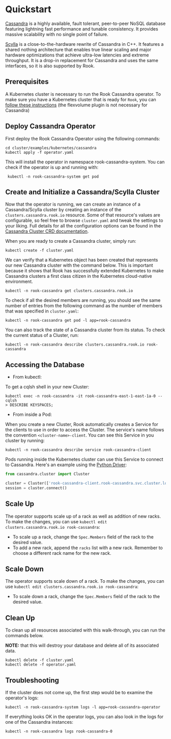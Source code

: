 # Quickstart

[Cassandra](http://cassandra.apache.org/) is a highly available, fault tolerant, peer-to-peer NoSQL database featuring lightning fast performance and tunable consistency. It provides massive scalability with no single point of failure.

[Scylla](https://www.scylladb.com) is a close-to-the-hardware rewrite of Cassandra in C++. It features a shared nothing architecture that enables true linear scaling and major hardware optimizations that achieve ultra-low latencies and extreme throughput. It is a drop-in replacement for Cassandra and uses the same interfaces, so it is also supported by Rook.

## Prerequisites

A Kubernetes cluster is necessary to run the Rook Cassandra operator.
To make sure you have a Kubernetes cluster that is ready for `Rook`, you can [follow these instructions](k8s-pre-reqs.md) (the flexvolume plugin is not necessary for Cassandra)
 
## Deploy Cassandra Operator

First deploy the Rook Cassandra Operator using the following commands:

```console
cd cluster/examples/kubernetes/cassandra
kubectl apply -f operator.yaml
```

This will install the operator in namespace rook-cassandra-system. You can check if the operator is up and running with:
 
 ```console
  kubectl -n rook-cassandra-system get pod
 ```
 
 ## Create and Initialize a Cassandra/Scylla Cluster
 
 Now that the operator is running, we can create an instance of a Cassandra/Scylla cluster by creating an instance of the `clusters.cassandra.rook.io` resource.
 Some of that resource's values are configurable, so feel free to browse `cluster.yaml` and tweak the settings to your liking.
 Full details for all the configuration options can be found in the [Cassandra Cluster CRD documentation](cassandra-cluster-crd.md).
 
 When you are ready to create a Cassandra cluster, simply run:
 
 ```console
 kubectl create -f cluster.yaml
 ```
 
 We can verify that a Kubernetes object has been created that represents our new Cassandra cluster with the command below.
 This is important because it shows that Rook has successfully extended Kubernetes to make Cassandra clusters a first class citizen in the Kubernetes cloud-native environment.
 
 ```console
 kubectl -n rook-cassandra get clusters.cassandra.rook.io
 ```
 
 To check if all the desired members are running, you should see the same number of entries from the following command as the number of members that was specified in `cluster.yaml`:
 
 ```console
 kubectl -n rook-cassandra get pod -l app=rook-cassandra
 ```
 
 You can also track the state of a Cassandra cluster from its status. To check the current status of a Cluster, run:
 
 ```console
 kubectl -n rook-cassandra describe clusters.cassandra.rook.io rook-cassandra
 ```
 
 ## Accessing the Database

* From kubectl:

To get a cqlsh shell in your new Cluster:
 ```console
 kubectl exec -n rook-cassandra -it rook-cassandra-east-1-east-1a-0 -- cqlsh
 > DESCRIBE KEYSPACES;
 ```
 
 
* From inside a Pod:

 When you create a new Cluster, Rook automatically creates a Service for the clients to use in order to access the Cluster. The service's name follows the convention `<cluster-name>-client`. You can see this Service in you cluster by running:
 ```console
 kubectl -n rook-cassandra describe service rook-cassandra-client
 ```
 Pods running inside the Kubernetes cluster can use this Service to connect to Cassandra.
 Here's an example using the [Python Driver](https://github.com/datastax/python-driver):
 ```python
 from cassandra.cluster import Cluster
 
 cluster = Cluster(['rook-cassandra-client.rook-cassandra.svc.cluster.local'])
 session = cluster.connect()
```

## Scale Up

The operator supports scale up of a rack as well as addition of new racks. To make the changes, you can use `kubectl edit clusters.cassandra.rook.io rook-cassandra`:
 * To scale up a rack, change the `Spec.Members` field of the rack to the desired value.
 * To add a new rack, append the `racks` list with a new rack. Remember to choose a different rack name for the new rack.
 
## Scale Down

The operator supports scale down of a rack. To make the changes, you can use `kubectl edit clusters.cassandra.rook.io rook-cassandra`:
 * To scale down a rack, change the `Spec.Members` field of the rack to the desired value.

  
## Clean Up
 
To clean up all resources associated with this walk-through, you can run the commands below.

**NOTE:** that this will destroy your database and delete all of its associated data.

```console
kubectl delete -f cluster.yaml
kubectl delete -f operator.yaml
```

## Troubleshooting

If the cluster does not come up, the first step would be to examine the operator's logs:

```console
kubectl -n rook-cassandra-system logs -l app=rook-cassandra-operator
```

If everything looks OK in the operator logs, you can also look in the logs for one of the Cassandra instances:

```console
kubectl -n rook-cassandra logs rook-cassandra-0
```
